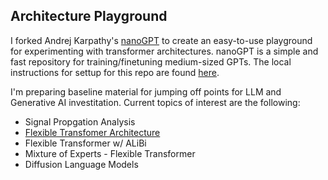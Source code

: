 ## Architecture Playground

I forked Andrej Karpathy's [nanoGPT](https://github.com/karpathy/nanoGPT) to create an easy-to-use playground for experimenting with transformer architectures.  nanoGPT is a simple and fast repository for training/finetuning medium-sized GPTs.  The local instructions for settup for this repo are found [here](docs/nanoGPT-README.md). 

I'm preparing baseline material for jumping off points for LLM and Generative AI investitation.  Current topics of interest are the following:
* Signal Propgation Analysis
* [Flexible Transfomer Architecture](docs/simplified-transformers_README.md)
* Flexible Transformer w/ ALiBi
* Mixture of Experts - Flexible Transformer
* Diffusion Language Models 

